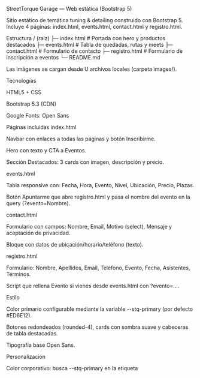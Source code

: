 StreetTorque Garage — Web estática (Bootstrap 5)

Sitio estático de temática tuning & detailing construido con Bootstrap 5.
Incluye 4 páginas: index.html, events.html, contact.html y registro.html.

Estructura
/ (raíz)
├─ index.html        # Portada con hero y productos destacados
├─ events.html       # Tabla de quedadas, rutas y meets
├─ contact.html      # Formulario de contacto
├─ registro.html     # Formulario de inscripción a eventos
└─ README.md


Las imágenes se cargan desde U archivos locales (carpeta images/).

Tecnologías

HTML5 + CSS

Bootstrap 5.3 (CDN)

Google Fonts: Open Sans

Páginas incluidas
index.html

Navbar con enlaces a todas las páginas y botón Inscribirme.

Hero con texto y CTA a Eventos.

Sección Destacados: 3 cards con imagen, descripción y precio.

events.html

Tabla responsive con: Fecha, Hora, Evento, Nivel, Ubicación, Precio, Plazas.

Botón Apuntarme que abre registro.html y pasa el nombre del evento en la query (?evento=Nombre).

contact.html

Formulario con campos: Nombre, Email, Motivo (select), Mensaje y aceptación de privacidad.

Bloque con datos de ubicación/horario/teléfono (texto).

registro.html

Formulario: Nombre, Apellidos, Email, Teléfono, Evento, Fecha, Asistentes, Términos.

Script que rellena Evento si vienes desde events.html con ?evento=....

Estilo

Color primario configurable mediante la variable --stq-primary (por defecto #ED6E12).

Botones redondeados (rounded-4), cards con sombra suave y cabeceras de tabla destacadas.

Tipografía base Open Sans.



Personalización

Color corporativo: busca --stq-primary en la etiqueta <style> de cada página y cambia el valor.

Imágenes: sustituye los src por rutas locales y crea la carpeta img/.

Tipografía: cambia el <link> de Google Fonts y actualiza --bs-body-font-family.

Accesibilidad

Todas las imágenes llevan alt.

Formularios con label asociados y campos required.

Contraste suficiente en botones y cabeceras.

Navegación

Inicio → index.html

Eventos → events.html/secondary.html se accede dandole a productos

Contacto → contact.html se accede desde el footer de index.html, al hacer click en la etiqueta <a> de contacto.

Registro → registro.html al hacer click en unete, dentro de la tarjeta grande en index, te lleva a una pagina independiente de registro.

